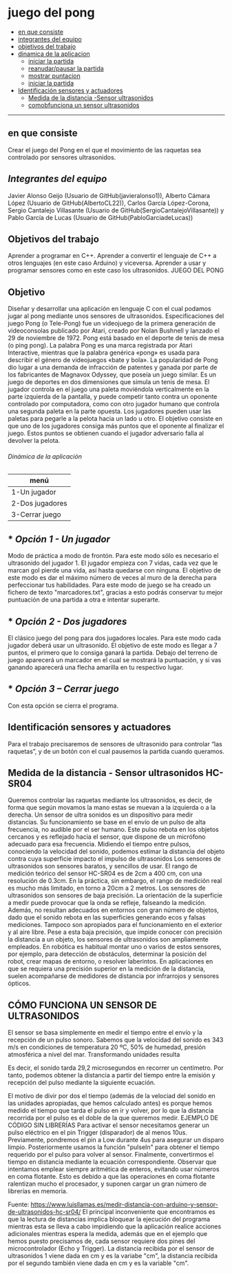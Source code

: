 juego del pong
==================

*   [en que consiste](#en-que-consiste)
*   [integrantes del equipo](#Integrantes-del-equipo)
*   [objetivos del trabajo](#Objetivos-del-trabajo)
*   [dinamica de la aplicacion](#Dinámica-de-la-aplicación)
    *   [iniciar la partida](#Opción-1-Iniciar-partida)
    *   [reanudar/pausar la partida](#Opción-2-Pausar/reanudar-partida)
    *   [mostrar puntacion](#Opción-3–Mostrar-puntuación ) 
    *   [iniciar la partida](#Opción-1-Iniciar-partida)
*   [Identificación sensores y actuadores](#Identificación-sensores-y-actuadores)  
    *   [Medida de la distancia -Sensor ultrasonidos](#Medida-de-la-distancia---Sensor-ultrasonidos-HC-SR04) 
    *   [comobfunciona un sensor ultrasonidos](#CÓMO-FUNCIONA-UN-SENSOR-DE-ULTRASONIDOS)
* * *

## en que consiste ## 
Crear el juego del Pong en el que el movimiento de las raquetas sea controlado por sensores ultrasonidos.

## *Integrantes del equipo* ##

Javier Alonso Geijo (Usuario de GitHub(javieralonso1)),
Alberto Cámara López (Usuario de GitHub(AlbertoCL22)),
Carlos García López-Corona,
Sergio Cantalejo Villasante (Usuario de GitHub(SergioCantalejoVillasante)) y 
Pablo García de Lucas (Usuario de GitHub(PabloGarciadeLucas))

## Objetivos del trabajo

Aprender a programar en C++. Aprender a convertir el lenguaje de C++ a otros lenguajes (en este caso Arduino) y viceversa. Aprender a usar y programar sensores como en este caso los ultrasonidos.
JUEGO DEL PONG 
## Objetivo
Diseñar y desarrollar una aplicación en lenguaje C con el cual podamos jugar al pong mediante unos sensores de ultrasonidos.
Especificaciones del juego
Pong (o Tele-Pong) fue un videojuego de la primera generación de videoconsolas publicado por Atari, creado por Nolan Bushnell y lanzado el 29 de noviembre de 1972. Pong está basado en el deporte de tenis de mesa (o ping pong). La palabra Pong es una marca registrada por Atari Interactive, mientras que la palabra genérica «pong» es usada para describir el género de videojuegos «bate y bola». La popularidad de Pong dio lugar a una demanda de infracción de patentes y ganada por parte de los fabricantes de Magnavox Odyssey, que poseía un juego similar. Es un juego de deportes en dos dimensiones que simula un tenis de mesa. El jugador controla en el juego una paleta moviéndola verticalmente en la parte izquierda de la pantalla, y puede competir tanto contra un oponente controlado por computadora, como con otro jugador humano que controla una segunda paleta en la parte opuesta. Los jugadores pueden usar las paletas para pegarle a la pelota hacia un lado u otro. El objetivo consiste en que uno de los jugadores consiga más puntos que el oponente al finalizar el juego. Estos puntos se obtienen cuando el jugador adversario falla al devolver la pelota.

###### Dinámica de la aplicación


menú | 
------------ | 
1-Un jugador | 
2-Dos jugadores |
3-Cerrar juego  | 


## * _Opción 1 - Un jugador_
 Modo de práctica a modo de frontón.
 Para este modo sólo es necesario el ultrasonido del jugador 1.
 El jugador empieza con 7 vidas, cada vez que le marcan gol pierde una vida, así hasta quedarse con ninguna.
 El objetivo de este modo es dar el máximo número de veces al muro de la derecha para perfeccionar tus habilidades.
 Para este modo de juego se ha creado un fichero de texto "marcadores.txt", gracias a esto podrás conservar tu mejor puntuación de una partida a otra e intentar superarte.

## * _Opción 2 - Dos jugadores_
El clásico juego del pong para dos jugadores locales.
Para este modo cada jugador deberá usar un ultrasonido.
El objetivo de este modo es llegar a 7 puntos, el primero que lo consiga ganará la partida.
Debajo del terreno de juego aparecerá un marcador en el cual se mostrará la puntuación, y si vas ganando aparecerá una flecha amarilla en tu respectivo lugar.

## * _Opción 3 – Cerrar juego_
Con esta opción se cierra el programa.


 ## Identificación sensores y actuadores
Para el trabajo precisaremos de sensores de ultrasonido para controlar “las raquetas”, y de un botón con el cual pausemos la partida cuando queramos.
## Medida de la distancia - Sensor ultrasonidos HC-SR04
Queremos controlar las raquetas mediante los ultrasonidos, es decir, de forma que según movamos la mano estas se muevan a la izquierda o a la derecha.
Un sensor de ultra sonidos es un dispositivo para medir distancias. Su funcionamiento se base en el envío de un pulso de alta frecuencia, no audible por el ser humano. Este pulso rebota en los objetos cercanos y es reflejado hacia el sensor, que dispone de un micrófono adecuado para esa frecuencia.
Midiendo el tiempo entre pulsos, conociendo la velocidad del sonido, podemos estimar la distancia del objeto contra cuya superficie impacto el impulso de ultrasonidos
Los sensores de ultrasonidos son sensores baratos, y sencillos de usar. El rango de medición teórico del sensor HC-SR04 es de 2cm a 400 cm, con una resolución de 0.3cm. En la práctica, sin embargo, el rango de medición real es mucho más limitado, en torno a 20cm a 2 metros.
Los sensores de ultrasonidos son sensores de baja precisión. La orientación de la superficie a medir puede provocar que la onda se refleje, falseando la medición. Además, no resultan adecuados en entornos con gran número de objetos, dado que el sonido rebota en las superficies generando ecos y falsas mediciones. Tampoco son apropiados para el funcionamiento en el exterior y al aire libre.
Pese a esta baja precisión, que impide conocer con precisión la distancia a un objeto, los sensores de ultrasonidos son ampliamente empleados. En robótica es habitual montar uno o varios de estos sensores, por ejemplo, para detección de obstáculos, determinar la posición del robot, crear mapas de entorno, o resolver laberintos. En aplicaciones en que se requiera una precisión superior en la medición de la distancia, suelen acompañarse de medidores de distancia por infrarrojos y sensores ópticos.
 ## CÓMO FUNCIONA UN SENSOR DE ULTRASONIDOS
El sensor se basa simplemente en medir el tiempo entre el envío y la recepción de un pulso sonoro. Sabemos que la velocidad del sonido es 343 m/s en condiciones de temperatura 20 ºC, 50% de humedad, presión atmosférica a nivel del mar. Transformando unidades resulta

 

Es decir, el sonido tarda 29,2 microsegundos en recorrer un centímetro. Por tanto, podemos obtener la distancia a partir del tiempo entre la emisión y recepción del pulso mediante la siguiente ecuación.

 

El motivo de divir por dos el tiempo (además de la velociad del sonido en las unidades apropiadas, que hemos calculado antes) es porque hemos medido el tiempo que tarda el pulso en ir y volver, por lo que la distancia recorrida por el pulso es el doble de la que queremos medir.
EJEMPLO DE CÓDIGO
 SIN LIBRERÍAS
Para activar el sensor necesitamos generar un pulso eléctrico en el pin Trigger (disparador) de al menos 10us. Previamente, pondremos el pin a Low durante 4us para asegurar un disparo limpio.
Posteriormente usamos la función "pulseIn" para obtener el tiempo requerido por el pulso para volver al sensor. Finalmente, convertirmos el tiempo en distancia mediante la ecuación correspondiente.
Observar que intentamos emplear siempre aritmética de enteros, evitando usar números en coma flotante. Esto es debido a que las operaciones en coma flotante ralentizan mucho el procesador, y suponen cargar un gran número de librerías en memoria.



Fuente: https://www.luisllamas.es/medir-distancia-con-arduino-y-sensor-de-ultrasonidos-hc-sr04/
El principal inconveniente que encontramos es que la lectura de distancias implica bloquear la ejecución del programa mientras esta se lleva a cabo impidiendo que la aplicación realice acciones adicionales mientras espera la medida, además que en el ejemplo que hemos puesto precisamos de, cada sensor requiere dos pines del microcontrolador (Echo y Trigger).
La distancia recibida por el sensor de ultrasonidos 1 viene dada en cm y es la variabe "cm", la distancia recibida por el segundo también viene dada en cm y es la variable "cm".


